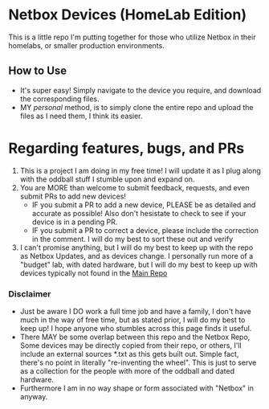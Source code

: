 # Netbox Devices (HomeLab Edition)
 This is a little repo I'm putting together for those who utilize Netbox in their homelabs, or smaller production environments.

## How to Use
 * It's super easy! Simply navigate to the device you require, and download the corresponding files.
 * MY *personal* method, is to simply clone the entire repo and upload the files as I need them, I think its easier.

# Regarding features, bugs, and PRs
 1. This is a project I am doing in my free time! I will update it as I plug along with the oddball stuff I stumble upon and expand on.
 2. You are MORE than welcome to submit feedback, requests, and even submit PRs to add new devices!
     - IF you submit a PR to add a new device, PLEASE be as detailed and accurate as possible! Also don't hesistate to check to see if your device is in a pending PR.
     - IF you submit a PR to correct a device, please include the correction in the comment. I will do my best to sort these out and verify
 3. I can't promise anything, but I will do my best to keep up with the repo as Netbox Updates, and as devices change. I personally run more of a "budget" lab, with dated hardware, but I will do my best to keep up with devices typically not found in the [Main Repo](https://github.com/netbox-community/devicetype-library)

### Disclaimer
* Just be aware I DO work a full time job and have a family, I don't have much in the way of free time, but as stated prior, I will do my best to keep up! I hope anyone who stumbles across this page finds it useful.
* There MAY be some overlap between this repo and the Netbox Repo, Some devices may be directly copied from their repo, or others, I'll include an external sources *.txt as this gets built out. Simple fact, there's no point in literally "re-inventing the wheel". This is just to serve as a collection for the people with more of the oddball and dated hardware. 
* Furthermore I am in no way shape or form associated with "Netbox" in anyway. 

